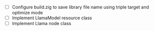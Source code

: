 - [ ] Configure build.zig to save library file name using triple target and optimize mode
- [ ] Implement LlamaModel resource class
- [ ] Implement Llama node class